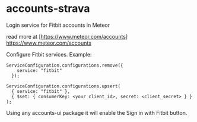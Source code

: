 # accounts-strava

Login service for Fitbit accounts in Meteor

read more at [https://www.meteor.com/accounts] https://www.meteor.com/accounts


Configure Fitbit services. Example:

```
ServiceConfiguration.configurations.remove({
    service: "fitbit"
  });
  
ServiceConfiguration.configurations.upsert(
  { service: "fitbit" },
  { $set: { consumerKey: <your client_id>, secret: <client_secret> } }
);

```

Using any accounts-ui package it will enable the Sign in with Fitbit button.